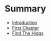 # Summary

* [Introduction](README.md)
* [First Chapter](chapter1.md)
* [Find The Higgs](find_the_higgs.md)

